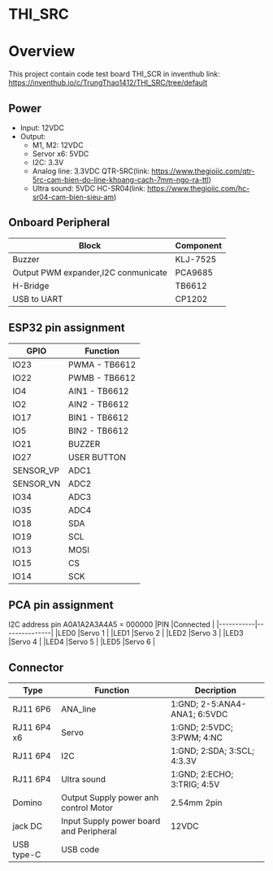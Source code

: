 # THI_SRC
# Overview
This project contain code test board THI_SCR in inventhub link: https://inventhub.io/c/TrungThao1412/THI_SRC/tree/default

## Power 
- Input: 12VDC 
- Output: 
    + M1, M2: 12VDC
    + Servor x6: 5VDC
    + I2C: 3.3V 
    + Analog line: 3.3VDC QTR-5RC(link: https://www.thegioiic.com/qtr-5rc-cam-bien-do-line-khoang-cach-7mm-ngo-ra-ttl)
    + Ultra sound: 5VDC HC-SR04(link: https://www.thegioiic.com/hc-sr04-cam-bien-sieu-am)
## Onboard Peripheral 
|Block                                  |Component  |
|---------------------------------------|-----------|
|Buzzer                                 |KLJ-7525   |
|Output PWM expander,I2C conmunicate    |PCA9685    |
|H-Bridge                               |TB6612     |
|USB to UART                            |CP1202     |

## ESP32 pin assignment
|GPIO       |Function       |
|-----------|---------------|
|IO23       |PWMA - TB6612  |
|IO22       |PWMB - TB6612  |
|IO4        |AIN1 - TB6612  |
|IO2        |AIN2 - TB6612  |
|IO17       |BIN1 - TB6612  |
|IO5        |BIN2 - TB6612  |
|IO21       |BUZZER         |
|IO27       |USER BUTTON    |
|SENSOR_VP  |ADC1           |
|SENSOR_VN  |ADC2           |
|IO34       |ADC3           |
|IO35       |ADC4           |
|IO18       |SDA            |
|IO19       |SCL            |
|IO13       |MOSI           |
|IO15       |CS             |
|IO14       |SCK            |

## PCA pin assignment 
I2C address pin A0A1A2A3A4A5 = 000000
|PIN        |Connected      |
|-----------|---------------|
|LED0       |Servo 1        |
|LED1       |Servo 2        |
|LED2       |Servo 3        |
|LED3       |Servo 4        |
|LED4       |Servo 5        |
|LED5       |Servo 6        |


## Connector 
|Type       |Function                               |Decription                     |
|-----------|---------------------------------------|-----------                    |
|RJ11 6P6   |ANA_line                               |1:GND; 2-5:ANA4-ANA1; 6:5VDC   |
|RJ11 6P4 x6|Servo                                  |1:GND; 2:5VDC; 3:PWM;  4:NC    |
|RJ11 6P4   |I2C                                    |1:GND; 2:SDA;  3:SCL;  4:3.3V  |
|RJ11 6P4   |Ultra sound                            |1:GND; 2:ECHO; 3:TRIG; 4:5V    |
|Domino     |Output Supply power anh control Motor  |2.54mm 2pin                    |
|jack DC    |Input Supply power board and Peripheral|12VDC                          |
|USB type-C |USB code                               |                               |


